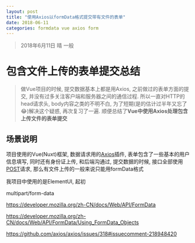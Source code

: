 ```yaml
---
layout: post
title: "使用Axios以formData格式提交带有文件的表单"
date: 2018-06-11
categories: formdata vue axios form 
---
```

> 2018年6月11日 晴 一般

# 包含文件上传的表单提交总结

> 做Vue项目的时候, 提交数据基本上都是用Axios, 之前做过的表单方面的提交, 并没有过多关注客户端和服务器之间的通信过程. 所以一直对HTTP的head请求头, body内容之类的不明不白, 为了短期(是的估计过半年又忘了😂)解决这个疑惑, 再次复习了一遍. 顺便总结了**Vue中使用Axios处理包含上传文件的表单提交**

## 场景说明

项目使用的Vue(Nuxt)框架, 数据请求用的[Axios](https://github.com/axios/axios)插件, 表单包含了一些基本的用户信息填写, 同时还有身份证上传, 和后端沟通过, 提交数据的时候, 接口全部使用[POST](https://developer.mozilla.org/zh-CN/docs/Web/HTTP/Methods/POST)请求, 那么有文件上传的一般来说只能用formData格式

我项目中使用的是ElementUI, 起初

multipart/form-data

https://developer.mozilla.org/zh-CN/docs/Web/API/FormData

https://developer.mozilla.org/zh-CN/docs/Web/API/FormData/Using_FormData_Objects

https://github.com/axios/axios/issues/318#issuecomment-218948420